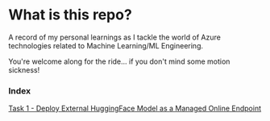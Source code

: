 # What is this repo?

A record of my personal learnings as I tackle the world of Azure technologies related to Machine Learning/ML Engineering.

You're welcome along for the ride... if you don't mind some motion sickness!

### Index

[Task 1 - Deploy External HuggingFace Model as a Managed Online Endpoint](./1.deploy-ext-hf-model/README.md)

